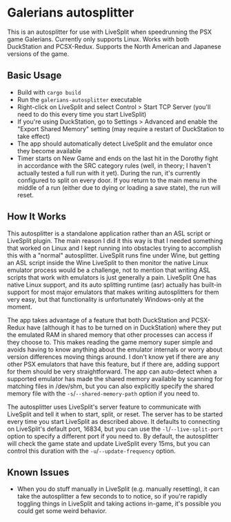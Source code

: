 # Galerians autosplitter

This is an autosplitter for use with LiveSplit when speedrunning the PSX game Galerians. Currently only supports Linux.
Works with both DuckStation and PCSX-Redux. Supports the North American and Japanese versions of the game.

## Basic Usage

- Build with `cargo build`
- Run the `galerians-autosplitter` executable
- Right-click on LiveSplit and select Control > Start TCP Server (you'll need to do this every time you start LiveSplit)
- If you're using DuckStation, go to Settings > Advanced and enable the "Export Shared Memory" setting (may require a
  restart of DuckStation to take effect)
- The app should automatically detect LiveSplit and the emulator once they become available
- Timer starts on New Game and ends on the last hit in the Dorothy fight in accordance with the SRC category rules
  (well, in theory; I haven't actually tested a full run with it yet). During the run, it's currently configured to
  split on every door. If you return to the main menu in the middle of a run (either due to dying or loading a save
  state), the run will reset.

## How It Works

This autosplitter is a standalone application rather than an ASL script or LiveSplit plugin. The main reason I did it
this way is that I needed something that worked on Linux and I kept running into obstacles trying to accomplish this
with a "normal" autosplitter. LiveSplit runs fine under Wine, but getting an ASL script inside the Wine LiveSplit to
then monitor the native Linux emulator process would be a challenge, not to mention that writing ASL scripts that work
with emulators is just generally a pain. LiveSplit One has native Linux support, and its auto splitting runtime (asr)
actually has built-in support for most major emulators that makes writing autosplitters for them very easy, but that
functionality is unfortunately Windows-only at the moment.

The app takes advantage of a feature that both DuckStation and PCSX-Redux have (although it has to be turned on in
DuckStation) where they put the emulated RAM in shared memory that other processes can access if they choose to. This
makes reading the game memory super simple and avoids having to know anything about the emulator internals or worry
about version differences moving things around. I don't know yet if there are any other PSX emulators that have this
feature, but if there are, adding support for them should be very straightforward. The app can auto-detect when a
supported emulator has made the shared memory available by scanning for matching files in /dev/shm, but you can also
explicitly specify the shared memory file with the `-s`/`--shared-memory-path` option if you need to.

The autosplitter uses LiveSplit's server feature to communicate with LiveSplit and tell it when to start, split, or
reset. The server has to be started every time you start LiveSplit as described above. It defaults to connecting on
LiveSplit's default port, 16834, but you can use the `-l`/`--live-split-port` option to specify a different port if you
need to. By default, the autosplitter will check the game state and update LiveSplit every 15ms, but you can control
this duration with the `-u`/`--update-frequency` option.

## Known Issues

- When you do stuff manually in LiveSplit (e.g. manually resetting), it can take the autosplitter a few seconds to
  to notice, so if you're rapidly toggling things in LiveSplit and taking actions in-game, it's possible you could get
  some weird behavior.